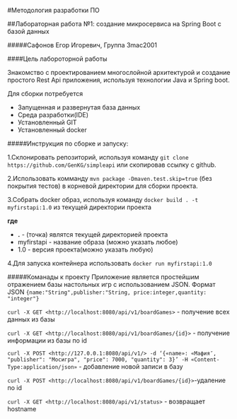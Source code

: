 #Методология разработки ПО

##Лабораторная работа №1: создание микросервиса на Spring Boot с базой данных

#####Сафонов Егор Игоревич, Группа 3mac2001

####Цель лабороторной работы
 
 Знакомство с проектированием многослойной архитектурой и  создание 
 простого Rest Api приложения, используя технологии Java и Spring boot.
 
 Для сборки потребуется 
 * Запущенная и развернутая база данных
 * Среда разработки(IDE)
 * Установленный GIT
 * Установленный docker
 
 #####Инструкция по сборке и запуску:
 
 1.Склонировать репозиторий, используя команду `git clone https://github.com/GenKG/simpleapi` или скопировав ссылку с github. 
 
 2.Использовать комманду `mvn package -Dmaven.test.skip=true` (без покрытия тестов) в корневой директории для сборки проекта.
 
 3.Собрать docker образ, используя команду `docker build . -t myfirstapi:1.0` из текущей директории проекта
     
 **где**
  * **.** - (точка) являтся текущей директорией проекта 
  * myfirstapi - название образа (можно указать любое)
  * 1.0 - версия проекта(можно указать любую)
  
 4.Для запуска контейнера использовать `docker run myfirstapi:1.0`
 
 
 #####Команады к проекту
 Приложение является простейшим отражением базы настольных игр с использованием JSON.
 Формат JSON `{name:"String",publisher:"String, price:integer,quantity: "integer"}`
 
 `curl -X GET <http://localhost:8080/api/v1/boardGames>` - получение всех данных из базы
 
 `curl -X GET <http://localhost:8080/api/v1/boardGames/{id}>` - получение информации из базы по id 
 
 `curl -X POST <http://127.0.0.1:8080/api/v1/> -d ‘{«name»: «Мафия″, "publisher": "Мосигра", "price": 7000, "quantity": 3}’ -H «Content-Type:application/json»` - добавление новой записи в базу
 
 `curl -X POST <http://localhost:8080/api/v1/boardGames/{id}>`-удаление по id
 
 `curl -X GET <http://localhost:8080/api/v1/status>` - возвращает hostname
 